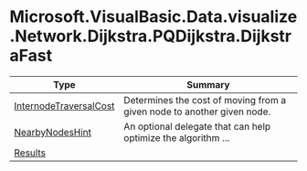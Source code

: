 ﻿
# Microsoft.VisualBasic.Data.visualize.Network.Dijkstra.PQDijkstra.DijkstraFast

|Type|Summary|
|----|-------|
|<a href="#" onClick="load('/docs/Microsoft.VisualBasic.Data.visualize.Network.Dijkstra.PQDijkstra.DijkstraFast/InternodeTraversalCost.md')">InternodeTraversalCost</a>|Determines the cost of moving from a given node to another given node.|
|<a href="#" onClick="load('/docs/Microsoft.VisualBasic.Data.visualize.Network.Dijkstra.PQDijkstra.DijkstraFast/NearbyNodesHint.md')">NearbyNodesHint</a>|An optional delegate that can help optimize the algorithm  ...|
|<a href="#" onClick="load('/docs/Microsoft.VisualBasic.Data.visualize.Network.Dijkstra.PQDijkstra.DijkstraFast/Results.md')">Results</a>||

